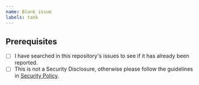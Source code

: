 ```yaml
---
name: Blank issue
labels: task
---
```

## Prerequisites
<!--- Go through the items below before logging an issue -->
- [ ] I have searched in this repository's issues to see if it has already been reported.
- [ ] This is not a Security Disclosure, otherwise please follow the guidelines in [Security Policy](https://github.com/adobe/aepsdk-roku/security/policy).
